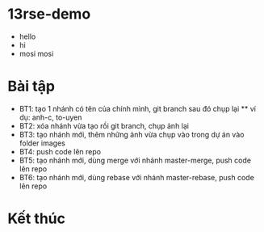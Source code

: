 # 13rse-demo
* hello
* hi
* mosi mosi

# Bài tập
* BT1: tạo 1 nhánh có tên của chính mình, git branch sau đó chụp lại
** ví dụ: anh-c, to-uyen
* BT2: xóa nhánh vừa tạo rồi git branch, chụp ảnh lại
* BT3: tạo nhánh mới, thêm những ảnh vừa chụp vào trong dự án vào folder images
* BT4: push code lên repo
* BT5: tạo nhánh mới, dùng merge với nhánh master-merge, push code lên repo
* BT6: tạo nhánh mới, dùng rebase với nhánh master-rebase, push code lên repo

# Kết thúc
